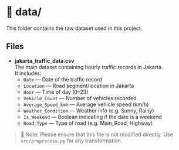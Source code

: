 # 📂 data/

This folder contains the raw dataset used in this project.

## Files

- **jakarta_traffic_data.csv**  
  The main dataset containing hourly traffic records in Jakarta.  
  It includes:
  - `Date` — Date of the traffic record
  - `Location` — Road segment/location in Jakarta
  - `Hour` — Time of day (0–23)
  - `Vehicle_Count` — Number of vehicles recorded
  - `Average_Speed_kmh` — Average vehicle speed (km/h)
  - `Weather_Condition` — Weather info (e.g. Sunny, Rainy)
  - `Is_Weekend` — Boolean indicating if the date is a weekend
  - `Road_Type` — Type of road (e.g. Main_Road, Highway)

> 📌 Note: Please ensure that this file is not modified directly. Use `src/preprocess.py` for any transformation.
